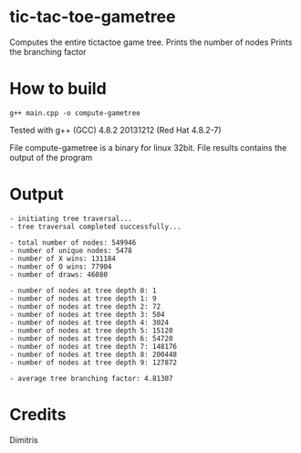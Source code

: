 tic-tac-toe-gametree
====================

Computes the entire tictactoe game tree.
Prints the number of nodes
Prints the branching factor

How to build
===

`g++ main.cpp -o compute-gametree`


Tested with 
g++ (GCC) 4.8.2 20131212 (Red Hat 4.8.2-7)

File compute-gametree is a binary for linux 32bit.
File results contains the output of the program

Output
===

```
- initiating tree traversal...
- tree traversal completed successfully...

- total number of nodes: 549946
- number of unique nodes: 5478
- number of X wins: 131184
- number of O wins: 77904
- number of draws: 46080

- number of nodes at tree depth 0: 1
- number of nodes at tree depth 1: 9
- number of nodes at tree depth 2: 72
- number of nodes at tree depth 3: 504
- number of nodes at tree depth 4: 3024
- number of nodes at tree depth 5: 15120
- number of nodes at tree depth 6: 54720
- number of nodes at tree depth 7: 148176
- number of nodes at tree depth 8: 200448
- number of nodes at tree depth 9: 127872

- average tree branching factor: 4.81307
```


Credits
====

Dimitris




